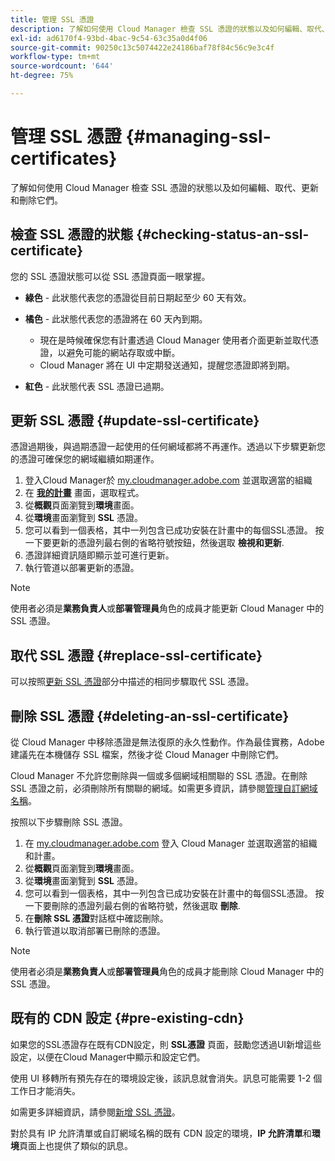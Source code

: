 ```yaml
---
title: 管理 SSL 憑證
description: 了解如何使用 Cloud Manager 檢查 SSL 憑證的狀態以及如何編輯、取代、更新和刪除它們。
exl-id: ad6170f4-93bd-4bac-9c54-63c35a0d4f06
source-git-commit: 90250c13c5074422e24186baf78f84c56c9e3c4f
workflow-type: tm+mt
source-wordcount: '644'
ht-degree: 75%

---
```



# 管理 SSL 憑證 {#managing-ssl-certificates}

了解如何使用 Cloud Manager 檢查 SSL 憑證的狀態以及如何編輯、取代、更新和刪除它們。

## 檢查 SSL 憑證的狀態 {#checking-status-an-ssl-certificate}

您的 SSL 憑證狀態可以從 SSL 憑證頁面一眼掌握。

* **綠色** - 此狀態代表您的憑證從目前日期起至少 60 天有效。

* **橘色** - 此狀態代表您的憑證將在 60 天內到期。
   * 現在是時候確保您有計畫透過 Cloud Manager 使用者介面更新並取代憑證，以避免可能的網站存取或中斷。
   * Cloud Manager 將在 UI 中定期發送通知，提醒您憑證即將到期。

* **紅色** - 此狀態代表 SSL 憑證已過期。

## 更新 SSL 憑證 {#update-ssl-certificate}

憑證過期後，與過期憑證一起使用的任何網域都將不再運作。透過以下步驟更新您的憑證可確保您的網域繼續如期運作。

1. 登入Cloud Manager於 [my.cloudmanager.adobe.com](https://my.cloudmanager.adobe.com/) 並選取適當的組織
1. 在 **[我的計畫](/help/implementing/cloud-manager/getting-access-to-aem-in-cloud/editing-programs.md#my-programs)** 畫面，選取程式。
1. 從&#x200B;**概觀**&#x200B;頁面瀏覽到&#x200B;**環境**&#x200B;畫面。
1. 從&#x200B;**環境**&#x200B;畫面瀏覽到 **SSL** 憑證。
1. 您可以看到一個表格，其中一列包含已成功安裝在計畫中的每個SSL憑證。 按一下要更新的憑證列最右側的省略符號按鈕，然後選取 **檢視和更新**.
1. 憑證詳細資訊隨即顯示並可進行更新。
1. 執行管道以部署更新的憑證。

>[!NOTE]
>
>使用者必須是&#x200B;**業務負責人**&#x200B;或&#x200B;**部署管理員**&#x200B;角色的成員才能更新 Cloud Manager 中的 SSL 憑證。

## 取代 SSL 憑證 {#replace-ssl-certificate}

可以按照[更新 SSL 憑證](#update-ssl-certificate)部分中描述的相同步驟取代 SSL 憑證。

## 刪除 SSL 憑證 {#deleting-an-ssl-certificate}

從 Cloud Manager 中移除憑證是無法復原的永久性動作。作為最佳實務，Adobe 建議先在本機儲存 SSL 檔案，然後才從 Cloud Manager 中刪除它們。

Cloud Manager 不允許您刪除與一個或多個網域相關聯的 SSL 憑證。在刪除 SSL 憑證之前，必須刪除所有關聯的網域。如需更多資訊，請參閱[管理自訂網域名稱](/help/implementing/cloud-manager/custom-domain-names/managing-custom-domain-names.md)。

按照以下步驟刪除 SSL 憑證。

1. 在 [my.cloudmanager.adobe.com](https://my.cloudmanager.adobe.com/) 登入 Cloud Manager 並選取適當的組織和計畫。
1. 從&#x200B;**概觀**&#x200B;頁面瀏覽到&#x200B;**環境**&#x200B;畫面。
1. 從&#x200B;**環境**&#x200B;畫面瀏覽到 **SSL** 憑證。
1. 您可以看到一個表格，其中一列包含已成功安裝在計畫中的每個SSL憑證。 按一下要刪除的憑證列最右側的省略符號，然後選取 **刪除**.
1. 在&#x200B;**刪除 SSL 憑證**&#x200B;對話框中確認刪除。
1. 執行管道以取消部署已刪除的憑證。

>[!NOTE]
>
>使用者必須是&#x200B;**業務負責人**&#x200B;或&#x200B;**部署管理員**&#x200B;角色的成員才能刪除 Cloud Manager 中的 SSL 憑證。

## 既有的 CDN 設定 {#pre-existing-cdn}

如果您的SSL憑證存在既有CDN設定，則 **SSL憑證** 頁面，鼓勵您透過UI新增這些設定，以便在Cloud Manager中顯示和設定它們。

使用 UI 移轉所有預先存在的環境設定後，該訊息就會消失。訊息可能需要 1-2 個工作日才能消失。

如需更多詳細資訊，請參閱[新增 SSL 憑證](/help/implementing/cloud-manager/managing-ssl-certifications/add-ssl-certificate.md)。

對於具有 IP 允許清單或自訂網域名稱的既有 CDN 設定的環境，**IP 允許清單**&#x200B;和&#x200B;**環境**&#x200B;頁面上也提供了類似的訊息。
